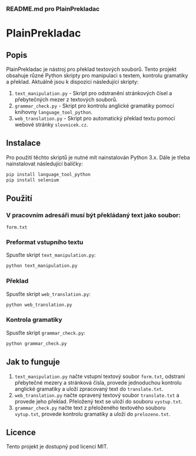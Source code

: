 ### README.md pro PlainPrekladac

# PlainPrekladac

## Popis

PlainPrekladac je nástroj pro překlad textových souborů. Tento projekt obsahuje různé Python skripty pro manipulaci s textem, kontrolu gramatiky a překlad. Aktuálně jsou k dispozici následující skripty:

1. `text_manipulation.py` - Skript pro odstranění stránkových čísel a přebytečných mezer z textových souborů.
2. `grammar_check.py` - Skript pro kontrolu anglické gramatiky pomocí knihovny `language_tool_python`.
3. `web_translation.py` - Skript pro automatický překlad textu pomocí webové stránky `slovnicek.cz`.

## Instalace

Pro použití těchto skriptů je nutné mít nainstalován Python 3.x. Dále je třeba nainstalovat následující balíčky:

```bash
pip install language_tool_python
pip install selenium
```

## Použití
### V pracovním adresáři musí být překládaný text jako soubor:
```
form.txt
```

### Preformat vstupního textu
Spusťte skript `text_manipulation.py`:
```bash
python text_manipulation.py
```
### Překlad
Spusťte skript `web_translation.py`:
```bash
python web_translation.py
```

### Kontrola gramatiky
Spusťte skript `grammar_check.py`:
```bash
python grammar_check.py
```

## Jak to funguje

1. `text_manipulation.py` načte vstupní textový soubor `form.txt`, odstraní přebytečné mezery a stránková čísla, provede jednoduchou kontrolu anglické gramatiky a uloží zpracovaný text do `translate.txt`.
2. `web_translation.py` načte opravený textový soubor `translate.txt` a provede jeho překlad. Přeložený text se uloží do souboru `vystup.txt`.
4. `grammar_check.py` načte text z přeloženého textového souboru `vytup.txt`, provede kontrolu gramatiky a uloží do `prelozeno.txt`.

## Licence

Tento projekt je dostupný pod licencí MIT.

